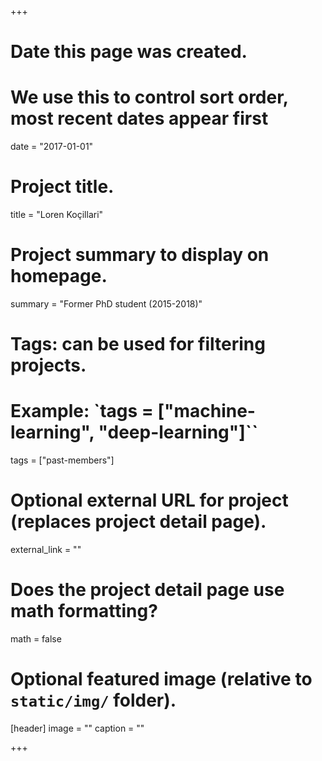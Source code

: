 +++
# Date this page was created.
# We use this to control sort order, most recent dates appear first
date = "2017-01-01"

# Project title.
title = "Loren Koçillari"

# Project summary to display on homepage.
summary = "Former PhD student (2015-2018)"

# Tags: can be used for filtering projects.
# Example: `tags = ["machine-learning", "deep-learning"]``
tags = ["past-members"]

# Optional external URL for project (replaces project detail page).
external_link = ""

# Does the project detail page use math formatting?
math = false

# Optional featured image (relative to `static/img/` folder).
[header]
image = ""
caption = ""

+++
